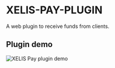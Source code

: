 # XELIS-PAY-PLUGIN

A web plugin to receive funds from clients.

## Plugin demo

![XELIS Pay plugin demo](https://github.com/xelis-project/xelis-pay-plugin/blob/master/xelis_pay_plugin.gif)
